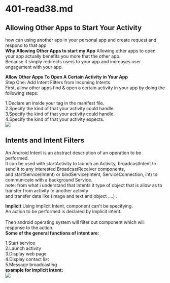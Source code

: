 # 401-read38.md
## Allowing Other Apps to Start Your Activity
how can using another app in your personal app and create request and respond to that app <br />
**Why Allowing Other Apps to start my App**
Allowing other apps to open your app actually benefits you more that the other app. <br />
Because it simply redirects users to your app and increases user engagement with your app. <br />

**Allow Other Apps To Open A Certain Activity in Your App**<br />
Step One: Add Intent Filters from Incoming Intents<br />
First, allow other apps find & open a certain activity in your app by doing the following steps:<br />

1.Declare an <intent-filter> inside your <activity> tag in the manifest file.<br />
2.Specify the kind of <action> that your activity could handle.<br />
3.Specify the kind of <category> that your activity could handle.<br />
4.Specify the kind of <data> that your activity expects.<br />
![](https://www.computerhardwareinc.com/wp-content/uploads/2021/06/what-is-this-app-tracking-transparency-apple-added-to-ios-14-5-1.jpg)<br />
## Intents and Intent Filters<br />
An Android Intent is an abstract description of an operation to be performed. <br />
  It can be used with startActivity to launch an Activity, broadcastIntent to send it to any interested BroadcastReceiver components,<br />
  and startService(Intent) or bindService(Intent, ServiceConnection, int) to communicate with a background Service.<br />
  note: from what i understand that Intents it type of object that is allow as to transfer from activity to another activity <br />
  and transfer data like (image and text and object ....) .<br />
  
  **Implicit**
  Using implicit Intent, component can't be specifying. <br />
  An action to be performed is declared by implicit intent.<br /><br />
  Then android operating system will filter out component which will response to the action.<br />
**Some of the general functions of intent are:**<br />

1.Start service<br />
2.Launch activity<br />
3.Display web page<br />
4.Display contact list<br />
5.Message broadcasting<br />
  **example for implicit Intent:**<br />
  ![](https://media.geeksforgeeks.org/wp-content/uploads/20190410134223/explicit_output-copy-e1554884006374.jpg)<br />
  
  
